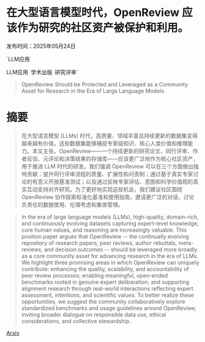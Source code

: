# 在大型语言模型时代，OpenReview 应该作为研究的社区资产被保护和利用。

发布时间：2025年05月24日

`LLM应用

LLM应用` `学术出版` `研究评审`

> OpenReview Should be Protected and Leveraged as a Community Asset for Research in the Era of Large Language Models

# 摘要

> 在大型语言模型 (LLMs) 时代，高质量、领域丰富且持续更新的数据集变得越来越有价值，这些数据集能够捕捉专家级知识、核心人类价值和推理能力。本文主张，OpenReview——一个持续更新的研究论文、同行评审、作者反驳、元评论和决策结果的存储库——应该更广泛地作为核心社区资产，用于推进 LLM 时代的研发。我们强调 OpenReview 可以在三个方面做出独特贡献：提升同行评审流程的质量、扩展性和问责制；通过基于真实专家讨论的有意义开放基准测试；以及通过反映专家评估、意图和科学价值观的真实互动支持对齐研究。为了更好地实现这些机会，我们建议社区围绕 OpenReview 协作探索标准化基准和使用指南，邀请更广泛的对话，讨论负责任的数据使用、伦理考虑和集体管理。

> In the era of large language models (LLMs), high-quality, domain-rich, and continuously evolving datasets capturing expert-level knowledge, core human values, and reasoning are increasingly valuable. This position paper argues that OpenReview -- the continually evolving repository of research papers, peer reviews, author rebuttals, meta-reviews, and decision outcomes -- should be leveraged more broadly as a core community asset for advancing research in the era of LLMs. We highlight three promising areas in which OpenReview can uniquely contribute: enhancing the quality, scalability, and accountability of peer review processes; enabling meaningful, open-ended benchmarks rooted in genuine expert deliberation; and supporting alignment research through real-world interactions reflecting expert assessment, intentions, and scientific values. To better realize these opportunities, we suggest the community collaboratively explore standardized benchmarks and usage guidelines around OpenReview, inviting broader dialogue on responsible data use, ethical considerations, and collective stewardship.

[Arxiv](https://arxiv.org/abs/2505.21537)